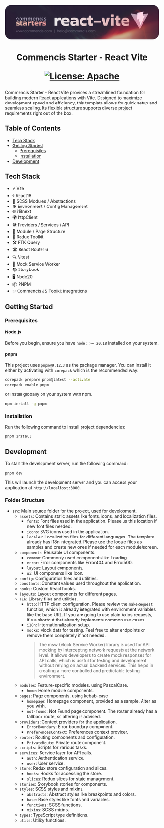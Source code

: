 <picture>
  <source media="(max-width: 400px)" srcset="./assets/starter-react-vite-logo-mobile.png">
  <img src="./assets/starter-react-vite-logo.png" alt="Commencis JS Toolkit Logo">
</picture>

<h1 align="center">
  Commencis Starter - React Vite

[![License: Apache](https://img.shields.io/badge/License-Apache2.0-300E77.svg)](LICENSE)

</h1>

Commencis Starter - React Vite provides a streamlined foundation for building modern React applications with Vite. Designed to maximize development speed and efficiency, this template allows for quick setup and seamless scaling. Its flexible structure supports diverse project requirements right out of the box.

## Table of Contents

- [Tech Stack](#tech-stack)
- [Getting Started](#getting-started)
  - [Prerequisites](#prerequisites)
  - [Installation](#installation)
- [Development](#getting-started)

## Tech Stack

- ⚡️ Vite
- 🌀 React18
- 🎨 SCSS Modules / Abstractions
- ⚙️ Environment / Config Management
- 🌐 i18next
- 🌍 httpClient
- 🛠️ Providers / Services / API
- 📁 Module / Page Structure
- 🔄 Redux Toolkit
- 🛠️ RTK Query
- 🛣️ React Router 6
- 🔍 Vitest
- 🚦 Mock Service Worker
- 📚 Storybook
- 🖥️ Node20
- 📦 PNPM
- ✨ Commencis JS Toolkit Integrations

## Getting Started

### Prerequisites

#### Node.js

Before you begin, ensure you have `node: >= 20.18` installed on your system.

#### pnpm

This project uses `pnpm@9.12.3` as the package manager. You can install it either by activating with `corepack` which is the recommended way:

```bash
corepack prepare pnpm@latest --activate
corepack enable pnpm
```

or install globally on your system with npm.

```bash
npm install -g pnpm
```

### Installation

Run the following command to install project dependencies:

```bash
pnpm install
```

## Development

To start the development server, run the following command:

```bash
pnpm dev
```

This will launch the development server and you can access your application at `http://localhost:3000`.

### Folder Structure

- `src`: Main source folder for the project, used for development.
  - `assets`: Contains static assets like fonts, icons, and localization files.
    - `fonts`: Font files used in the application. Please us this location if new font files needed.
    - `icons`: SVG icons used in the application.
    - `locales`: Localization files for different languages. The template already has i18n integrated. Please use the locale files as samples and create new ones if needed for each module/screen.
  - `components`: Reusable UI components.
    - `common`: Commonly used components like Loading.
    - `error`: Error components like Error404 and Error500.
    - `layout`: Layout components.
    - `ui`: UI components like Icon.
  - `config`: Configuration files and utilities.
  - `constants`: Constant values used throughout the application.
  - `hooks`: Custom React hooks.
  - `layouts`: Layout components for different pages.
  - `lib`: Library files and utilities.
    - `http`: HTTP client configuration. Please review the `makeRequest` function, which is already integrated with environment variables like the base URL. If you are going to use plain Axios requests, it's a shortcut that already implements common use cases.
    - `i18n`: Internationalization setup.
    - `mocks`: Mock data for testing. Feel free to alter endpoints or remove them completely if not needed.
      > The msw (Mock Service Worker) library is used for API mocking by intercepting network requests at the network level. It allows developers to create mock responses for API calls, which is useful for testing and development without relying on actual backend services. This helps in creating a more controlled and predictable testing environment.
  - `modules`: Feature-specific modules. using PascalCase.
    - `home`: Home module components.
  - `pages`: Page components. using kebab-case
    - `homepage`: Homepage component, provided as a sample. Alter as you wish.
    - `not-found`: Not Found page component. The router already has a fallback route, so altering is advised.
  - `providers`: Context providers for the application.
    - `ErrorBoundary`: Error boundary component.
    - `PreferencesContext`: Preferences context provider.
  - `router`: Routing components and configuration.
    - `PrivateRoute`: Private route component.
  - `scripts`: Scripts for various tasks.
  - `services`: Service layer for API calls.
    - `auth`: Authentication service.
    - `user`: User service.
  - `store`: Redux store configuration and slices.
    - `hooks`: Hooks for accessing the store.
    - `slices`: Redux slices for state management.
  - `stories`: Storybook stories for components.
  - `styles`: SCSS styles and mixins.
    - `abstracts`: Abstract styles like breakpoints and colors.
    - `base`: Base styles like fonts and variables.
    - `functions`: SCSS functions.
    - `mixins`: SCSS mixins.
  - `types`: TypeScript type definitions.
  - `utils`: Utility functions.
